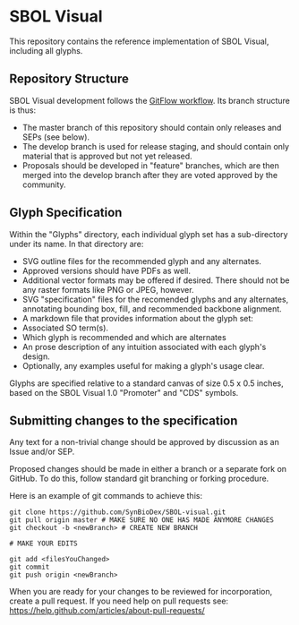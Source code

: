 # SBOL Visual

This repository contains the reference implementation of SBOL Visual, including all glyphs.

## Repository Structure

SBOL Visual development follows the [GitFlow workflow](https://datasift.github.io/gitflow/IntroducingGitFlow.html).
Its branch structure is thus:

* The master branch of this repository should contain only releases and SEPs (see below).
* The develop branch is used for release staging, and should contain only material that is approved but not yet released.
* Proposals should be developed in "feature" branches, which are then merged into the develop branch after they are voted approved by the community.

## Glyph Specification

Within the "Glyphs" directory, each individual glyph set has a sub-directory under its name.  In that directory are:

- SVG outline files for the recommended glyph and any alternates.
 - Approved versions should have PDFs as well.  
 - Additional vector formats may be offered if desired. There should not be any raster formats like PNG or JPEG, however.
- SVG "specification" files for the recomended glyphs and any alternates, annotating bounding box, fill, and recommended backbone alignment.
- A markdown file that provides information about the glyph set:
 - Associated SO term(s).
 - Which glyph is recommended and which are alternates
 - An prose description of any intuition associated with each glyph's design.
- Optionally, any examples useful for making a glyph's usage clear.

Glyphs are specified relative to a standard canvas of size 0.5 x 0.5 inches, based on the SBOL Visual 1.0 "Promoter" and "CDS" symbols.

## Submitting changes to the specification

Any text for a non-trivial change should be approved by discussion as an Issue and/or SEP.

Proposed changes should be made in either a branch or a separate fork on GitHub.  To do this, follow standard git branching or forking procedure.  

Here is an example of git commands to achieve this:

    git clone https://github.com/SynBioDex/SBOL-visual.git
    git pull origin master # MAKE SURE NO ONE HAS MADE ANYMORE CHANGES
    git checkout -b <newBranch> # CREATE NEW BRANCH
    
    # MAKE YOUR EDITS
    
    git add <filesYouChanged>
    git commit
    git push origin <newBranch>

When you are ready for your changes to be reviewed for incorporation, create a pull request.
If you need help on pull requests see: https://help.github.com/articles/about-pull-requests/
